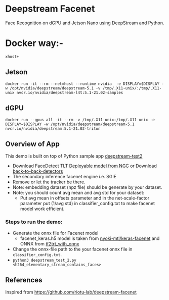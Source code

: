 # Deepstream Facenet

Face Recognition on dGPU and Jetson Nano using DeepStream and Python.

# Docker way:-
`xhost+`
## Jetson
  `docker run -it --rm --net=host --runtime nvidia  -e DISPLAY=$DISPLAY -w /opt/nvidia/deepstream/deepstream-5.1 -v /tmp/.X11-unix/:/tmp/.X11-unix nvcr.io/nvidia/deepstream-l4t:5.1-21.02-samples`
## dGPU
`docker run --gpus all -it --rm -v /tmp/.X11-unix:/tmp/.X11-unix -e DISPLAY=$DISPLAY -w /opt/nvidia/deepstream/deepstream-5.1 nvcr.io/nvidia/deepstream:5.1-21.02-triton`

## Overview of App
This demo is built on top of Python sample app [deepstream-test2](https://github.com/NVIDIA-AI-IOT/deepstream_python_apps/tree/master/apps/deepstream-test2) 
 - Download FaceDetect TLT [Deployable model from NGC](https://ngc.nvidia.com/catalog/models/nvidia:tlt_facenet/files?version=deployable_v1.0) or Download [back-to-back-detectors](https://github.com/NVIDIA-AI-IOT/deepstream_reference_apps/tree/master/back-to-back-detectors)
 - The secondary inference facenet engine i.e. SGIE
 - Remove or let the tracker be there.
 - Note: embedding dataset (npz file) should be generate by your dataset.
 - Note: you should count avg mean and avg std for your dataset:
    - Put avg mean in offsets parameter and in the net-scale-factor parameter put (1/avg std) in classifier_config.txt to make facenet model work efficient.

### Steps to run the demo:

- Generate the onnx file for Facenet model
  - facenet_keras.h5 model is taken from [nyoki-mtl/keras-facenet](https://github.com/nyoki-mtl/keras-facenet) and ONNX from [tf2trt_with_onnx](https://github.com/riotu-lab/tf2trt_with_onnx)
- Change the onnx-file path to the your facenet onnx file in `classifier_config.txt`.
- `python3 deepstream_test_2.py <h264_elementary_stream_contains_faces>`

## References

Inspired from  https://github.com/riotu-lab/deepstream-facenet
